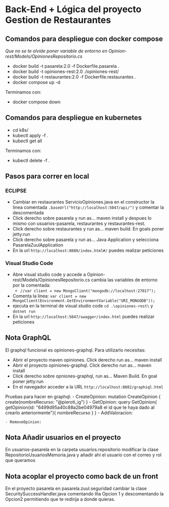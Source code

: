 # Back-End + Lógica del proyecto Gestion de Restaurantes
## Comandos para despliegue con docker compose
*Que no se te olvide poner variable de entorno en Opinion-rest/Models/OpinionesRepositorio.cs*
- docker build -t pasarela:2.0 -f Dockerfile.pasarela .
- docker build -t opiniones-rest:2.0 ./opiniones-rest/
- docker build -t restaurantes:2.0 -f Dockerfile.restaurantes .
- docker compose up -d 

Terminamos con:
- docker compose down 
## Comandos para despliegue en kubernetes
- cd k8s/ 
- kubectl apply -f . 
- kubectl get all 

Terminamos con:
- kubectl delete -f .

## Pasos para correr en local
  ### ECLIPSE
  - Cambiar en restaurantes ServicioOpiniones.java en el constructor la linea comentada `.baseUrl("http://localhost:5047/api/")` y comentar la descomentada
  - Click derecho sobre pasarela y run as... maven install y despues lo mismo con usuarios-pasarela, restaurantes y restaurantes-rest.
  - Click derecho sobre restaurantes y run as... maven build. En goals poner jetty:run
  - Click derecho sobre pasarela y run as... Java Application y selecciona PasarelaZuulApplication
  - En la url `http://localhost:8080/index.html#/` puedes realizar peticiones
    
  ### Visual Studio Code
  - Abre visual studio code y accede a Opinion-rest/Models/OpinionesRepositorio.cs cambia las variables de entorno por la comentada:
      -  `//var client = new MongoClient("mongodb://localhost:27017");`
  -  Comenta la linea: `var client = new MongoClient(Environment.GetEnvironmentVariable("URI_MONGODB"));`
  -  ejecuta en la terminal de visual studio code `cd .\opiniones-rest\` y `dotnet run`
  -  En la url `http://localhost:5047/swagger/index.html` puedes realizar peticiones
    
## Nota GraphQL
El graphql funcional es opiniones-graphql. Para utilizarlo necesitas:
  - Abrir el proyecto maven opiniones. Click derecho run as... maven install 
  - Abrir el proyecto opiniones-graphql. Click derecho run as... maven install
  - Click derecho sobre opniones-graphql, run as... Maven Build. En goal poner jetty:run
  - En el navegador acceder a la URL `http://localhost:8082/graphiql.html`

Pruebas para hacer en graphql:
    - CreateOpinion:
       mutation CreateOpinion {
        create(nombreRecurso: "@pieroti_ig")
       }
    - GetOpinion:
      query GetOpinion{
        getOpinion(id: "6499d95a40c88a2be04979a8 el id que te haya dado al crearlo anteriormente"){
          nombreRecurso
        }
      }
    - AddValoracion:
    
    - RemoveOpinion:



## Nota Añadir usuarios en el proyecto 
En usuarios-pasarela en la carpeta usuarios.repositorio modificar la clase RepositorioUsuariosMemoria.java y añadir ahí el usuario con el correo y rol que queramos

## Nota acoplar el proyecto como back de un front
En el proyecto pasarela en pasarela.zuul.seguridad cambiar la clase SecuritySuccessHandler.java comentando lña Opcion 1 y descomentando la Opcion2 permitiendo que te redirija a donde quieras.
